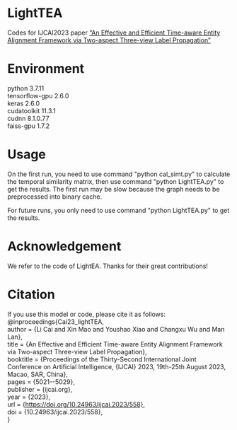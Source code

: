 # LightTEA
Codes for IJCAI2023 paper [“An Effective and Efficient Time-aware Entity Alignment Framework via Two-aspect Three-view Label Propagation”](https://www.ijcai.org/proceedings/2023/0558.pdf)

# Environment
python                    3.7.11   
tensorflow-gpu       2.6.0  
keras                       2.6.0  
cudatoolkit             11.3.1  
cudnn                     8.1.0.77   
faiss-gpu                1.7.2  

# Usage
On the first run,  you need to use command "python cal_simt.py" to calculate the temporal similarity matrix, then use command "python LightTEA.py" to get the results. The first run may be slow because the graph needs to be preprocessed into binary cache.

For future runs, you only need to use command "python LightTEA.py" to get the results.

# Acknowledgement
We refer to the code of LightEA. Thanks for their great contributions!

# Citation
If you use this model or code, please cite it as follows:  
@inproceedings{Cai23_lightTEA,  
  author       = {Li Cai and
                  Xin Mao and
                  Youshao Xiao and
                  Changxu Wu and
                  Man Lan},  
  title        = {An Effective and Efficient Time-aware Entity Alignment Framework via
                  Two-aspect Three-view Label Propagation},  
  booktitle    = {Proceedings of the Thirty-Second International Joint Conference on
                  Artificial Intelligence, {IJCAI} 2023, 19th-25th August 2023, Macao,
                  SAR, China},  
  pages        = {5021--5029},  
  publisher    = {ijcai.org},  
  year         = {2023},  
  url          = {https://doi.org/10.24963/ijcai.2023/558},  
  doi          = {10.24963/ijcai.2023/558},  
}
